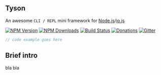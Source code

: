 ## Tyson

An awesome `CLI / REPL` mini framework for [Node.js](http://nodejs.org)/[io.js](https://iojs.org/)

[![NPM Version][npm-image]][npm-url]
[![NPM Downloads][downloads-image]][downloads-url]
[![Build Status][travis-image]][travis-url]
[![Donations][gratipay-image]][gratipay-url]
[![Gitter][gitter-image]][gitter-url]

```js
// code example goes here
```

## Brief intro

bla bla












[npm-image]: https://img.shields.io/npm/v/tyson.svg?style=flat
[npm-url]: https://npmjs.org/package/tyson
[downloads-image]: https://img.shields.io/npm/dm/tyson.svg?style=flat
[downloads-url]: https://npmjs.org/package/tyson
[travis-image]: https://img.shields.io/travis/sergiolepore/tyson.svg?style=flat
[travis-url]: https://travis-ci.org/sergiolepore/tyson
[gratipay-image]: https://img.shields.io/gratipay/sergiolepore.svg?style=flat
[gratipay-url]: https://gratipay.com/sergiolepore/
[gitter-image]: https://badges.gitter.im/Join%20Chat.svg
[gitter-url]: https://gitter.im/sergiolepore/tyson?utm_source=badge&utm_medium=badge&utm_campaign=pr-badge&utm_content=badge
[contributing-url]: https://github.com/sergiolepore/tyson/blob/master/Contributing.md
[license-url]: https://github.com/sergiolepore/tyson/blob/master/LICENSE
